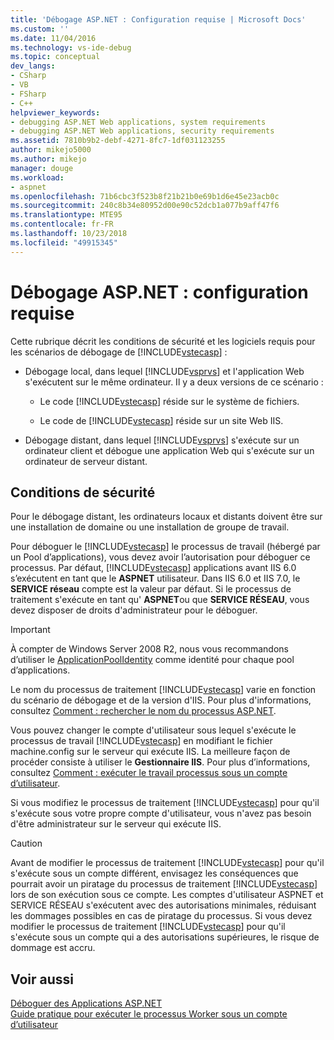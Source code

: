 ```yaml
---
title: 'Débogage ASP.NET : Configuration requise | Microsoft Docs'
ms.custom: ''
ms.date: 11/04/2016
ms.technology: vs-ide-debug
ms.topic: conceptual
dev_langs:
- CSharp
- VB
- FSharp
- C++
helpviewer_keywords:
- debugging ASP.NET Web applications, system requirements
- debugging ASP.NET Web applications, security requirements
ms.assetid: 7810b9b2-debf-4271-8fc7-1df031123255
author: mikejo5000
ms.author: mikejo
manager: douge
ms.workload:
- aspnet
ms.openlocfilehash: 71b6cbc3f523b8f21b21b0e69b1d6e45e23acb0c
ms.sourcegitcommit: 240c8b34e80952d00e90c52dcb1a077b9aff47f6
ms.translationtype: MTE95
ms.contentlocale: fr-FR
ms.lasthandoff: 10/23/2018
ms.locfileid: "49915345"
---
```

# <a name="aspnet-debugging-system-requirements"></a>Débogage ASP.NET : configuration requise
Cette rubrique décrit les conditions de sécurité et les logiciels requis pour les scénarios de débogage de [!INCLUDE[vstecasp](../code-quality/includes/vstecasp_md.md)] :  
  
- Débogage local, dans lequel [!INCLUDE[vsprvs](../code-quality/includes/vsprvs_md.md)] et l'application Web s'exécutent sur le même ordinateur. Il y a deux versions de ce scénario :  
  
  - Le code [!INCLUDE[vstecasp](../code-quality/includes/vstecasp_md.md)] réside sur le système de fichiers.  
  
  - Le code de [!INCLUDE[vstecasp](../code-quality/includes/vstecasp_md.md)] réside sur un site Web IIS.  
  
- Débogage distant, dans lequel [!INCLUDE[vsprvs](../code-quality/includes/vsprvs_md.md)] s'exécute sur un ordinateur client et débogue une application Web qui s'exécute sur un ordinateur de serveur distant.  
  
## <a name="security-requirements"></a>Conditions de sécurité  
 Pour le débogage distant, les ordinateurs locaux et distants doivent être sur une installation de domaine ou une installation de groupe de travail.  
  
 Pour déboguer le [!INCLUDE[vstecasp](../code-quality/includes/vstecasp_md.md)] le processus de travail (hébergé par un Pool d’applications), vous devez avoir l’autorisation pour déboguer ce processus. Par défaut, [!INCLUDE[vstecasp](../code-quality/includes/vstecasp_md.md)] applications avant IIS 6.0 s’exécutent en tant que le **ASPNET** utilisateur. Dans IIS 6.0 et IIS 7.0, le **SERVICE réseau** compte est la valeur par défaut. Si le processus de traitement s'exécute en tant qu' **ASPNET**ou que **SERVICE RÉSEAU**, vous devez disposer de droits d'administrateur pour le déboguer.

 > [!IMPORTANT]
 > À compter de Windows Server 2008 R2, nous vous recommandons d’utiliser le [ApplicationPoolIdentity](/iis/manage/configuring-security/application-pool-identities) comme identité pour chaque pool d’applications.
  
 Le nom du processus de traitement [!INCLUDE[vstecasp](../code-quality/includes/vstecasp_md.md)] varie en fonction du scénario de débogage et de la version d'IIS. Pour plus d'informations, consultez [Comment : rechercher le nom du processus ASP.NET](../debugger/how-to-find-the-name-of-the-aspnet-process.md).  
  
 Vous pouvez changer le compte d'utilisateur sous lequel s'exécute le processus de travail [!INCLUDE[vstecasp](../code-quality/includes/vstecasp_md.md)] en modifiant le fichier machine.config sur le serveur qui exécute IIS. La meilleure façon de procéder consiste à utiliser le **Gestionnaire IIS**. Pour plus d’informations, consultez [Comment : exécuter le travail processus sous un compte d’utilisateur](../debugger/how-to-run-the-worker-process-under-a-user-account.md).  
  
 Si vous modifiez le processus de traitement [!INCLUDE[vstecasp](../code-quality/includes/vstecasp_md.md)] pour qu'il s'exécute sous votre propre compte d'utilisateur, vous n'avez pas besoin d'être administrateur sur le serveur qui exécute IIS.  
  
> [!CAUTION]
>  Avant de modifier le processus de traitement [!INCLUDE[vstecasp](../code-quality/includes/vstecasp_md.md)] pour qu'il s'exécute sous un compte différent, envisagez les conséquences que pourrait avoir un piratage du processus de traitement [!INCLUDE[vstecasp](../code-quality/includes/vstecasp_md.md)] lors de son exécution sous ce compte. Les comptes d'utilisateur ASPNET et SERVICE RÉSEAU s'exécutent avec des autorisations minimales, réduisant les dommages possibles en cas de piratage du processus. Si vous devez modifier le processus de traitement [!INCLUDE[vstecasp](../code-quality/includes/vstecasp_md.md)] pour qu'il s'exécute sous un compte qui a des autorisations supérieures, le risque de dommage est accru.  
  
## <a name="see-also"></a>Voir aussi  
 [Déboguer des Applications ASP.NET](../debugger/how-to-enable-debugging-for-aspnet-applications.md)   
 [Guide pratique pour exécuter le processus Worker sous un compte d’utilisateur](../debugger/how-to-run-the-worker-process-under-a-user-account.md)